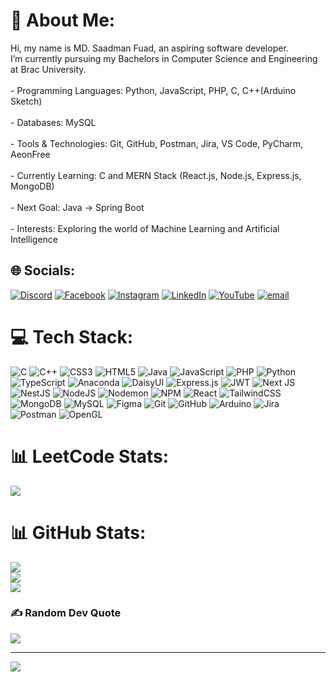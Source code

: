 
# 💫 About Me:
Hi, my name is MD. Saadman Fuad, an aspiring software developer.<br>I’m currently pursuing my Bachelors in Computer Science and Engineering at Brac University.<br><br>- Programming Languages: Python, JavaScript, PHP, C, C++(Arduino Sketch)<br><br>- Databases: MySQL<br><br>- Tools & Technologies: Git, GitHub, Postman, Jira, VS Code, PyCharm, AeonFree<br><br>- Currently Learning: C and MERN Stack (React.js, Node.js, Express.js, MongoDB)<br><br>- Next Goal: Java → Spring Boot<br><br>- Interests: Exploring the world of Machine Learning and Artificial Intelligence


## 🌐 Socials:
[![Discord](https://img.shields.io/badge/Discord-%237289DA.svg?logo=discord&logoColor=white)](https://discord.gg/https://discord.gg/KRpxVTQTwF) [![Facebook](https://img.shields.io/badge/Facebook-%231877F2.svg?logo=Facebook&logoColor=white)](https://facebook.com/https://facebook.com/Saadman.Fuad.1999) [![Instagram](https://img.shields.io/badge/Instagram-%23E4405F.svg?logo=Instagram&logoColor=white)](https://instagram.com/https://instagram.com/saadman_fuad) [![LinkedIn](https://img.shields.io/badge/LinkedIn-%230077B5.svg?logo=linkedin&logoColor=white)](https://linkedin.com/in/https://linkedin.com/in/saadmanfuad) [![YouTube](https://img.shields.io/badge/YouTube-%23FF0000.svg?logo=YouTube&logoColor=white)](https://youtube.com/@https://youtube.com/@MD.SaadmanFuad) [![email](https://img.shields.io/badge/Email-D14836?logo=gmail&logoColor=white)](mailto:md.saadman.fuad@gmail.com) 

# 💻 Tech Stack:
![C](https://img.shields.io/badge/c-%2300599C.svg?style=for-the-badge&logo=c&logoColor=white) ![C++](https://img.shields.io/badge/c++-%2300599C.svg?style=for-the-badge&logo=c%2B%2B&logoColor=white) ![CSS3](https://img.shields.io/badge/css3-%231572B6.svg?style=for-the-badge&logo=css3&logoColor=white) ![HTML5](https://img.shields.io/badge/html5-%23E34F26.svg?style=for-the-badge&logo=html5&logoColor=white) ![Java](https://img.shields.io/badge/java-%23ED8B00.svg?style=for-the-badge&logo=openjdk&logoColor=white) ![JavaScript](https://img.shields.io/badge/javascript-%23323330.svg?style=for-the-badge&logo=javascript&logoColor=%23F7DF1E) ![PHP](https://img.shields.io/badge/php-%23777BB4.svg?style=for-the-badge&logo=php&logoColor=white) ![Python](https://img.shields.io/badge/python-3670A0?style=for-the-badge&logo=python&logoColor=ffdd54) ![TypeScript](https://img.shields.io/badge/typescript-%23007ACC.svg?style=for-the-badge&logo=typescript&logoColor=white) ![Anaconda](https://img.shields.io/badge/Anaconda-%2344A833.svg?style=for-the-badge&logo=anaconda&logoColor=white) ![DaisyUI](https://img.shields.io/badge/daisyui-5A0EF8?style=for-the-badge&logo=daisyui&logoColor=white) ![Express.js](https://img.shields.io/badge/express.js-%23404d59.svg?style=for-the-badge&logo=express&logoColor=%2361DAFB) ![JWT](https://img.shields.io/badge/JWT-black?style=for-the-badge&logo=JSON%20web%20tokens) ![Next JS](https://img.shields.io/badge/Next-black?style=for-the-badge&logo=next.js&logoColor=white) ![NestJS](https://img.shields.io/badge/nestjs-%23E0234E.svg?style=for-the-badge&logo=nestjs&logoColor=white) ![NodeJS](https://img.shields.io/badge/node.js-6DA55F?style=for-the-badge&logo=node.js&logoColor=white) ![Nodemon](https://img.shields.io/badge/NODEMON-%23323330.svg?style=for-the-badge&logo=nodemon&logoColor=%BBDEAD) ![NPM](https://img.shields.io/badge/NPM-%23CB3837.svg?style=for-the-badge&logo=npm&logoColor=white) ![React](https://img.shields.io/badge/react-%2320232a.svg?style=for-the-badge&logo=react&logoColor=%2361DAFB) ![TailwindCSS](https://img.shields.io/badge/tailwindcss-%2338B2AC.svg?style=for-the-badge&logo=tailwind-css&logoColor=white) ![MongoDB](https://img.shields.io/badge/MongoDB-%234ea94b.svg?style=for-the-badge&logo=mongodb&logoColor=white) ![MySQL](https://img.shields.io/badge/mysql-4479A1.svg?style=for-the-badge&logo=mysql&logoColor=white) ![Figma](https://img.shields.io/badge/figma-%23F24E1E.svg?style=for-the-badge&logo=figma&logoColor=white) ![Git](https://img.shields.io/badge/git-%23F05033.svg?style=for-the-badge&logo=git&logoColor=white) ![GitHub](https://img.shields.io/badge/github-%23121011.svg?style=for-the-badge&logo=github&logoColor=white) ![Arduino](https://img.shields.io/badge/-Arduino-00979D?style=for-the-badge&logo=Arduino&logoColor=white) ![Jira](https://img.shields.io/badge/jira-%230A0FFF.svg?style=for-the-badge&logo=jira&logoColor=white) ![Postman](https://img.shields.io/badge/Postman-FF6C37?style=for-the-badge&logo=postman&logoColor=white) ![OpenGL](https://img.shields.io/badge/OpenGL-white?logo=OpenGL&style=for-the-badge)

# 📊 LeetCode Stats:
![](https://leetcard.jacoblin.cool/MD_Saadman_Fuad?ext=heatmap)

# 📊 GitHub Stats:
![](https://github-readme-stats.vercel.app/api?username=MD-Saadman-Fuad&theme=merko&hide_border=false&include_all_commits=true&count_private=true)<br/>
![](https://nirzak-streak-stats.vercel.app/?user=MD-Saadman-Fuad&theme=merko&hide_border=false)<br/>
![](https://github-readme-stats.vercel.app/api/top-langs/?username=MD-Saadman-Fuad&theme=merko&hide_border=false&include_all_commits=true&count_private=true&layout=compact)

### ✍️ Random Dev Quote
![](https://quotes-github-readme.vercel.app/api?type=horizontal&theme=radical)

---
[![](https://visitcount.itsvg.in/api?id=MD-Saadman-Fuad&icon=0&color=0)](https://visitcount.itsvg.in)

